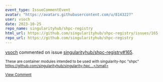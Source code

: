```yaml
---
event_type: IssueCommentEvent
avatar: "https://avatars.githubusercontent.com/u/814322?"
user: vsoch
date: 2023-10-25
repo_name: singularityhub/shpc-registry
html_url: https://github.com/singularityhub/shpc-registry/issues/165
repo_url: https://github.com/singularityhub/shpc-registry
---
```


<a href='https://github.com/vsoch' target='_blank'>vsoch</a> commented on issue <a href='https://github.com/singularityhub/shpc-registry/issues/165' target='_blank'>singularityhub/shpc-registry#165</a>.

<small>These are container modules intended to be used with singularity-hpc "shpc" https://github.com/singularityhub/singularity-hpc...</small>

<a href='https://github.com/singularityhub/shpc-registry/issues/165' target='_blank'>View Comment</a>